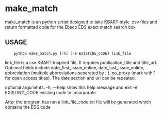 # make_match

make_match is an python script designed to take KBART-style .csv files
and return formatted code for the Ebsco EDS exact match search box

## USAGE

```shell
    python make_match.py [-h] [-e EXISTING_CODE] link_file
```

  link_file is a csv KBART-inspired file. It requires
  publication_title and title_url. Optional fields include
  date_first_issue_online, date_last_issue_online,
  abbreviation (multiple abbreviations separated by ; ),
  no_proxy (mark with 1 for open access titles). 
  The date section and url can be repeated.

optional arguments:
  -h, --help        show this help message and exit
  -e EXISTING_CODE  existing code to incorporate

After the program has run a link_file_code.txt file will be generated which contains the EDS code

